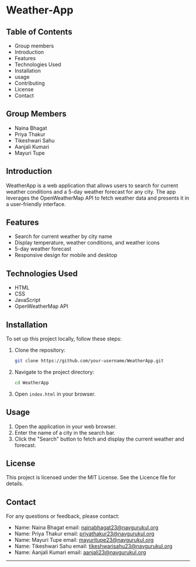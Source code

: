 # Weather-App

## Table of Contents
- Group members
- Introduction
- Features
- Technologies Used
- Installation
- usage
- Contributing
- License
- Contact
## Group Members
- Naina Bhagat
- Priya Thakur
- Tikeshwari Sahu
- Aanjali Kumari
- Mayuri Tupe

## Introduction
WeatherApp is a web application that allows users to search for current weather conditions and a 5-day weather forecast for any city. The app leverages the OpenWeatherMap API to fetch weather data and presents it in a user-friendly interface.

## Features
- Search for current weather by city name
- Display temperature, weather conditions, and weather icons
- 5-day weather forecast
- Responsive design for mobile and desktop

## Technologies Used
- HTML
- CSS
- JavaScript
- OpenWeatherMap API

## Installation
To set up this project locally, follow these steps:

1. Clone the repository:
    ```bash
    git clone https://github.com/your-username/WeatherApp.git
    ```
2. Navigate to the project directory:
    ```bash
    cd WeatherApp
    ```
3. Open `index.html` in your browser.


## Usage
1. Open the application in your web browser.
2. Enter the name of a city in the search bar.
3. Click the "Search" button to fetch and display the current weather and forecast.

## License
This project is licensed under the MIT License. See the Licence file for details.

## Contact
For any questions or feedback, please contact:

- Name: Naina Bhagat       email: nainabhagat23@navgurukul.org
- Name: Priya Thakur       email: priyathakur23@navgurukul.org
- Name: Mayuri Tupe        email: mayuritupe23@navgurukul.org
- Name: Tikeshwari Sahu    email: tikeshwarisahu23@navgurukul.org
- Name: Aanjali Kumari     email: aanjali23@navgurukul.org


---
